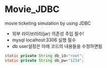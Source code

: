 # Movie_JDBC
movie ticketing simulation by using JDBC

- 외부 라이브러리(jar) 의존성 주입 필수!
- mysql localhost:3306 실행 필수
- db user설정은 아래 코드의 내용들을 수정하면됨
```java
static private String db_id="root";
static private String db_pw="1234";
```
